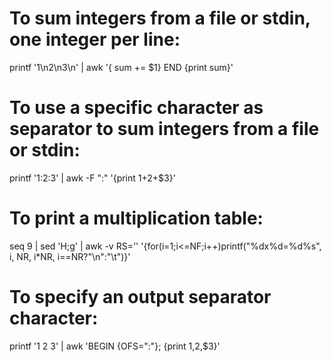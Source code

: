 # To sum integers from a file or stdin, one integer per line:

printf '1\n2\n3\n' | awk '{ sum += $1} END {print sum}'

# To use a specific character as separator to sum integers from a file or stdin:

printf '1:2:3' | awk -F ":" '{print $1+$2+$3}'

# To print a multiplication table:

seq 9 | sed 'H;g' | awk -v RS='' '{for(i=1;i<=NF;i++)printf("%dx%d=%d%s", i, NR, i\*NR, i==NR?"\n":"\t")}'

# To specify an output separator character:

printf '1 2 3' | awk 'BEGIN {OFS=":"}; {print $1,$2,$3}'
